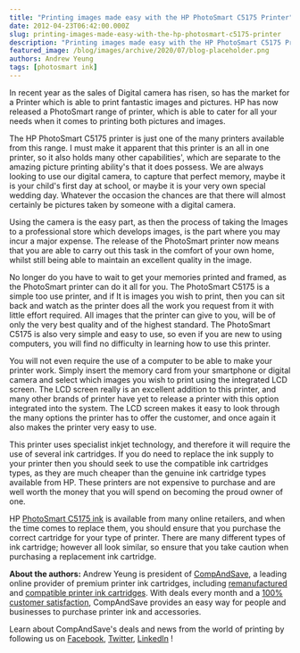 ```yaml
---
title: "Printing images made easy with the HP PhotoSmart C5175 Printer"
date: 2012-04-23T06:42:00.000Z
slug: printing-images-made-easy-with-the-hp-photosmart-c5175-printer
description: "Printing images made easy with the HP PhotoSmart C5175 Printer"
featured_image: /blog/images/archive/2020/07/blog-placeholder.png
authors: Andrew Yeung
tags: [photosmart ink]
---
```


In recent year as the sales of Digital camera has risen, so has the market for a Printer which is able to print fantastic images and pictures. HP has now released a PhotoSmart range of printer, which is able to cater for all your needs when it comes to printing both pictures and images.

The HP PhotoSmart C5175 printer is just one of the many printers available from this range. I must make it apparent that this printer is an all in one printer, so it also holds many other capabilities', which are separate to the amazing picture printing ability's that it does possess. We are always looking to use our digital camera, to capture that perfect memory, maybe it is your child's first day at school, or maybe it is your very own special wedding day. Whatever the occasion the chances are that there will almost certainly be pictures taken by someone with a digital camera. 

Using the camera is the easy part, as then the process of taking the Images to a professional store which develops images, is the part where you may incur a major expense. The release of the PhotoSmart printer now means that you are able to carry out this task in the comfort of your own home, whilst still being able to maintain an excellent quality in the image. 

No longer do you have to wait to get your memories printed and framed, as the PhotoSmart printer can do it all for you. The PhotoSmart C5175 is a simple too use printer, and if It is images you wish to print, then you can sit back and watch as the printer does all the work you request from it with little effort required. All images that the printer can give to you, will be of only the very best quality and of the highest standard. The PhotoSmart C5175 is also very simple and easy to use, so even if you are new to using computers, you will find no difficulty in learning how to use this printer. 

You will not even require the use of a computer to be able to make your printer work. Simply insert the memory card from your smartphone or digital camera and select which images you wish to print using the integrated LCD screen. The LCD screen really is an excellent addition to this printer, and many other brands of printer have yet to release a printer with this option integrated into the system. The LCD screen makes it easy to look through the many options the printer has to offer the customer, and once again it also makes the printer very easy to use. 

This printer uses specialist inkjet technology, and therefore it will require the use of several ink cartridges. If you do need to replace the ink supply to your printer then you should seek to use the compatible ink cartridges types, as they are much cheaper than the genuine ink cartridge types available from HP. These printers are not expensive to purchase and are well worth the money that you will spend on becoming the proud owner of one. 

HP [PhotoSmart C5175 ink](https://www.compandsave.com/hp/photosmart/c5175-ink-cartridges) is available from many online retailers, and when the time comes to replace them, you should ensure that you purchase the correct cartridge for your type of printer. There are many different types of ink cartridge; however all look similar, so ensure that you take caution when purchasing a replacement ink cartridge.

**About the authors:** Andrew Yeung is president of [CompAndSave](https://www.compandsave.com/), a leading online provider of premium printer ink cartridges, including [remanufactured](https://www.compandsave.com/help) and [compatible printer ink cartridges](https://www.compandsave.com/help). With deals every month and a [100% customer satisfaction](https://www.compandsave.com/help), CompAndSave provides an easy way for people and businesses to purchase printer ink and accessories.

Learn about CompAndSave's deals and news from the world of printing by following us on [Facebook](https://www.facebook.com/compandsave.ink), [Twitter](https://twitter.com/compandsave), [LinkedIn](https://www.linkedin.com) !